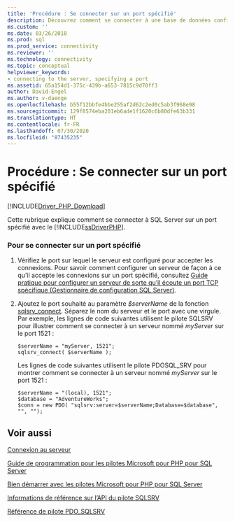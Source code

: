 ```yaml
---
title: 'Procédure : Se connecter sur un port spécifié'
description: Découvrez comment se connecter à une base de données configurée sur un port spécifique à l’aide des Pilotes Microsoft SQLSRV et PDO_SQLSRV pour PHP pour SQL Server.
ms.custom: ''
ms.date: 03/26/2018
ms.prod: sql
ms.prod_service: connectivity
ms.reviewer: ''
ms.technology: connectivity
ms.topic: conceptual
helpviewer_keywords:
- connecting to the server, specifying a port
ms.assetid: 65a154d1-375c-439b-a653-7815c9d70ff3
author: David-Engel
ms.author: v-daenge
ms.openlocfilehash: b55f12bbfe4bbe255af2d62c2ed0c5ab3f968e98
ms.sourcegitcommit: 129f8574eba201eb6ade1f1620c6b80dfe63b331
ms.translationtype: HT
ms.contentlocale: fr-FR
ms.lasthandoff: 07/30/2020
ms.locfileid: "87435235"
---
```

# <a name="how-to-connect-on-a-specified-port"></a>Procédure : Se connecter sur un port spécifié
[!INCLUDE[Driver_PHP_Download](../../includes/driver_php_download.md)]

Cette rubrique explique comment se connecter à SQL Server sur un port spécifié avec le [!INCLUDE[ssDriverPHP](../../includes/ssdriverphp_md.md)].  
  
### <a name="to-connect-on-a-specified-port"></a>Pour se connecter sur un port spécifié  
  
1.  Vérifiez le port sur lequel le serveur est configuré pour accepter les connexions. Pour savoir comment configurer un serveur de façon à ce qu’il accepte les connexions sur un port spécifié, consultez [Guide pratique pour configurer un serveur de sorte qu’il écoute un port TCP spécifique (Gestionnaire de configuration SQL Server)](../../database-engine/configure-windows/configure-a-server-to-listen-on-a-specific-tcp-port.md).  
  
2.  Ajoutez le port souhaité au paramètre *$serverName* de la fonction [sqlsrv_connect](../../connect/php/sqlsrv-connect.md). Séparez le nom du serveur et le port avec une virgule. Par exemple, les lignes de code suivantes utilisent le pilote SQLSRV pour illustrer comment se connecter à un serveur nommé *myServer* sur le port 1521 :  
  
    ```  
    $serverName = "myServer, 1521";  
    sqlsrv_connect( $serverName );  
    ```  
  
    Les lignes de code suivantes utilisent le pilote PDOSQL_SRV pour montrer comment se connecter à un serveur nommé *myServer* sur le port 1521 :  
  
    ```  
    $serverName = "(local), 1521";  
    $database = "AdventureWorks";  
    $conn = new PDO( "sqlsrv:server=$serverName;Database=$database", "", "");  
    ```  
  
## <a name="see-also"></a>Voir aussi  
[Connexion au serveur](../../connect/php/connecting-to-the-server.md)

[Guide de programmation pour les pilotes Microsoft pour PHP pour SQL Server](../../connect/php/programming-guide-for-php-sql-driver.md)

[Bien démarrer avec les pilotes Microsoft pour PHP pour SQL Server](../../connect/php/getting-started-with-the-php-sql-driver.md)

[Informations de référence sur l’API du pilote SQLSRV](../../connect/php/sqlsrv-driver-api-reference.md)

[Référence de pilote PDO_SQLSRV](../../connect/php/pdo-sqlsrv-driver-reference.md)  
  
